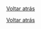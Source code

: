 [Voltar atrás](UC05_Especificar_Colaborador_Organizacao.md)



[Voltar atrás](UC05_Especificar_Colaborador_Organizacao.md)
